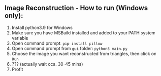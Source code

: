 ## Image Reconstruction - How to run (Windows only):

1. Install python3.9 for Windows
1. Make sure you have MSBuild installed and added to your PATH system variable
1. Open command prompt: `pip install pillow`
1. Open command prompt from `gui` folder: `python3 main.py`
1. Choose the image you want reconstructed from triangles, then click on `Run`
1. ??? (actually wait cca. 30-45 mins)
1. Profit